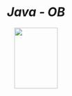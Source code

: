 
<div align="center">
<h1><em> Java - OB</em></h1>
<img src="https://static.javatpoint.com/core/images/java-logo3.png" width="100" height="140">
</div>
